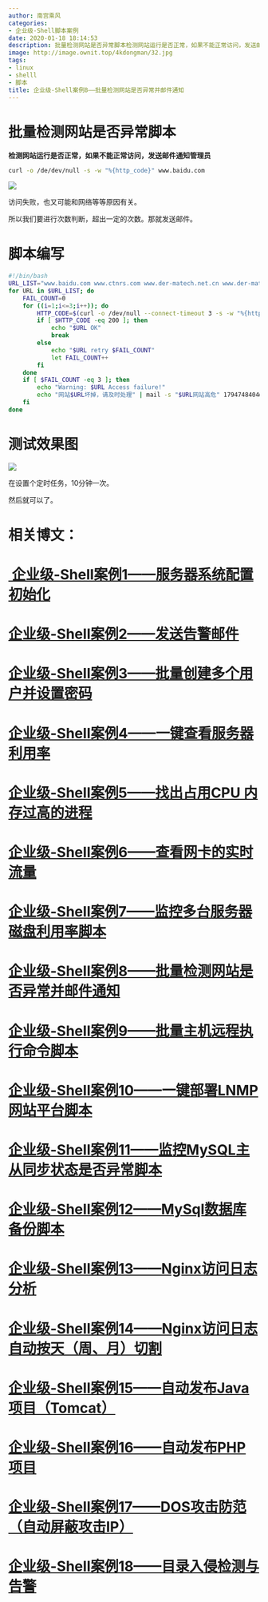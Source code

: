 ```yaml
---
author: 南宫乘风
categories:
- 企业级-Shell脚本案例
date: 2020-01-18 18:14:53
description: 批量检测网站是否异常脚本检测网站运行是否正常，如果不能正常访问，发送邮件通知管理员访问失败，也又可能和网络等等原因有关。所以我们要进行次数判断，超出一定的次数。那就发送邮件。脚本编写网站坏掉，请及时处。。。。。。。
image: http://image.ownit.top/4kdongman/32.jpg
tags:
- linux
- shelll
- 脚本
title: 企业级-Shell案例8——批量检测网站是否异常并邮件通知
---
```


<!--more-->

# 批量检测网站是否异常脚本

**检测网站运行是否正常，如果不能正常访问，发送邮件通知管理员**

```bash
curl -o /de/dev/null -s -w "%{http_code}" www.baidu.com
```

![](http://image.ownit.top/csdn/20200118172939936.png)

访问失败，也又可能和网络等等原因有关。

所以我们要进行次数判断，超出一定的次数。那就发送邮件。

# 脚本编写

```bash
#!/bin/bash  
URL_LIST="www.baidu.com www.ctnrs.com www.der-matech.net.cn www.der-matech.com.cn www.der-matech.cn www.der-matech.top www.der-matech.org"
for URL in $URL_LIST; do
    FAIL_COUNT=0
    for ((i=1;i<=3;i++)); do
        HTTP_CODE=$(curl -o /dev/null --connect-timeout 3 -s -w "%{http_code}" $URL)
        if [ $HTTP_CODE -eq 200 ]; then
            echo "$URL OK"
            break
        else
            echo "$URL retry $FAIL_COUNT"
            let FAIL_COUNT++
        fi
    done
    if [ $FAIL_COUNT -eq 3 ]; then
        echo "Warning: $URL Access failure!"
		echo "网站$URL坏掉，请及时处理" | mail -s "$URL网站高危" 1794748404@qq.com
    fi
done
```

# 测试效果图

![](http://image.ownit.top/csdn/20200118180558806.png)

在设置个定时任务，10分钟一次。

然后就可以了。

# 相关博文：

# [ 企业级-Shell案例1——服务器系统配置初始化](https://blog.csdn.net/heian_99/article/details/104027379)

# [企业级-Shell案例2——发送告警邮件](https://blog.csdn.net/heian_99/article/details/104028229)

# [企业级-Shell案例3——批量创建多个用户并设置密码](https://blog.csdn.net/heian_99/article/details/104028407)

# [企业级-Shell案例4——一键查看服务器利用率](https://blog.csdn.net/heian_99/article/details/104028739)

# [企业级-Shell案例5——找出占用CPU 内存过高的进程](https://blog.csdn.net/heian_99/article/details/104030019)

# [企业级-Shell案例6——查看网卡的实时流量](https://blog.csdn.net/heian_99/article/details/104030173)

# [企业级-Shell案例7——监控多台服务器磁盘利用率脚本](https://blog.csdn.net/heian_99/article/details/104031458)

# [企业级-Shell案例8——批量检测网站是否异常并邮件通知](https://blog.csdn.net/heian_99/article/details/104032121)

# [企业级-Shell案例9——批量主机远程执行命令脚本](https://blog.csdn.net/heian_99/article/details/104039706)

# [企业级-Shell案例10——一键部署LNMP网站平台脚本](https://blog.csdn.net/heian_99/article/details/104039886)

# [企业级-Shell案例11——监控MySQL主从同步状态是否异常脚本](https://blog.csdn.net/heian_99/article/details/104040379)

# [企业级-Shell案例12——MySql数据库备份脚本](https://blog.csdn.net/heian_99/article/details/104061077)

# [企业级-Shell案例13——Nginx访问日志分析](https://blog.csdn.net/heian_99/article/details/104061361)

# [企业级-Shell案例14——Nginx访问日志自动按天（周、月）切割](https://blog.csdn.net/heian_99/article/details/104061818)

# [企业级-Shell案例15——自动发布Java项目（Tomcat）](https://blog.csdn.net/heian_99/article/details/104062470)

# [企业级-Shell案例16——自动发布PHP项目](https://blog.csdn.net/heian_99/article/details/104062967)

# [企业级-Shell案例17——DOS攻击防范（自动屏蔽攻击IP）](https://blog.csdn.net/heian_99/article/details/104063402)

# [企业级-Shell案例18——目录入侵检测与告警](https://blog.csdn.net/heian_99/article/details/104063746)
